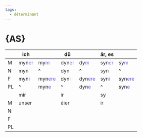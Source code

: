 ```yaml
---
tags:
  - déterminant
---
```


# {AS}

|     | ich                                |                                     | dü                                 |                                     | är, es                             |                                     |
| --- | ---------------------------------- | ----------------------------------- | ---------------------------------- | ----------------------------------- | ---------------------------------- | ----------------------------------- |
| M   | myn<font color="#7852ee">er</font> | my<font color="#7852ee">m</font>    | dyn<font color="#7852ee">er</font> | dy<font color="#7852ee">m</font>    | syn<font color="#7852ee">er</font> | sy<font color="#7852ee">m</font>    |
| N   | myn                                | ^                                   | dyn                                | ^                                   | syn                                | ^                                   |
| F   | myn<font color="#7852ee">i</font>  | myn<font color="#7852ee">ere</font> | dyn<font color="#7852ee">i</font>  | dyn<font color="#7852ee">ere</font> | syn<font color="#7852ee">i</font>  | syn<font color="#7852ee">ere</font> |
| PL  | ^                                  | myn<font color="#7852ee">e</font>   | ^                                  | dyn<font color="#7852ee">e</font>   | ^                                  | syn<font color="#7852ee">e</font>   |
|     | mir                                |                                     | ir                                 |                                     | sy                                 |                                     |
| M   | unser                              |                                     | éier                               |                                     | ir                                 |                                     |
| N   |                                    |                                     |                                    |                                     |                                    |                                     |
| F   |                                    |                                     |                                    |                                     |                                    |                                     |
| PL  |                                    |                                     |                                    |                                     |                                    |                                     |